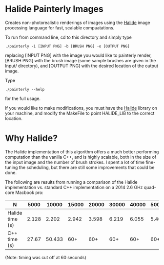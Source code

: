 # Halide Painterly Images

Creates non-photorealistic renderings of images using the [Halide](halide-lang.org) image processing language for fast, scalable compuatations. 

To run from command line, cd to this directory and simply type

```
./painterly -i [INPUT PNG] -b [BRUSH PNG] -o [OUTPUT PNG]
```

replacing [INPUT PNG] with the image you would like to painterly render, [BRUSH PNG] with the brush image (some sample brushes are given in the Input/ directory), and [OUTPUT PNG] with the desired location of the output image.

Type 

```
./painterly --help
```

for the full usage.

If you would like to make modifications, you must have the [Halide](halide-lang.org) library on your machine, and modify the MakeFile to point HALIDE_LIB to the correct location.

# Why Halide?

The Halide implementation of this algorithm offers a much better performing computation than the vanilla C++, and is highly scalable, both in the size of the input image and the number of brush strokes. I spent a lot of time fine-tuning the scheduling, but there are still some improvements that could be done.

The following are results from running a comparison of the Halide implementation vs. standard C++ implementation on a 2014 2.6 GHz quad-core Macbook pro: 

| N       | 5000| 10000  | 15000  |20000  |30000  |40000  |50000  |
| -----|-----|-----|-----|-----|-----|-----|-----|
| Halide time (s)  | 2.128 | 2.202 |2.942 |3.598 |6.219 |6.055 |5.468 |
| C++ time (s)     | 27.67      |50.433| 60+ |60+ |60+ |60+ |60+ |

(Note: timing was cut off at 60 seconds)
